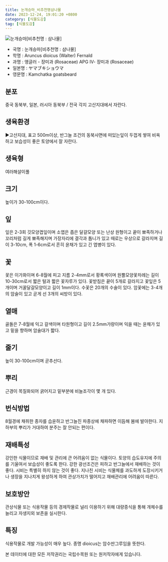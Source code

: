```yaml
---
title: 눈개승마_비추천명삼나물
date: 2023-12-24, 19:01:20 +0800
category: [식물도감]
tag: [식물도감]
---
```




![눈개승마[비추천명 : 삼나물]](http://www.nature.go.kr/fileUpload/plants/basic/Rosaceae/Aruncus/13305/1_th2.JPG)
- 국명 : 눈개승마[비추천명 : 삼나물]
- 학명 : Aruncus dioicus (Walter) Fernald
- 과명 : 앵글러 - 장미과 (Rosaceae) APG Ⅳ- 장미과 (Rosaceae)
- 일본명 : ヤマブキショウマ
- 영문명 : Kamchatka goatsbeard


## 분포
중국 동북부, 일본, 러시아 동북부 / 전국 각지 고산지대에서 자란다.
## 생육환경
▶고산지대, 표고 500m이상, 반그늘 조건의 동북사면에 떠있는잎이 두껍게 쌓여 비옥하고 보습성이 좋은 토양에서 잘 자란다.
## 생육형
여러해살이풀 
## 크기
높이가 30-100cm이다.
## 잎
잎은 2-3회 깃모양겹잎이며 소엽은 좁은 달걀모양 또는 난상 원형이고 끝이 뾰족하거나 꼬리처럼 길게 뾰족해지며 가장자리에 결각과 톱니가 있고 때로는 우상으로 갈라지며 길이 3-10cm, 폭 1-6cm로서 흔히 윤채가 있고 긴 엽병이 있다.
## 꽃
꽃은 이가화이며 6-8월에 피고 지름 2-4mm로서 황록색이며 원뿔모양꽃차례는 길이 10-30cm로서 짧은 털과 짧은 꽃자루가 있다. 꽃받침은 끝이 5개로 갈라지고 꽃잎은 5개이며 거꿀달걀모양이고 길이 1mm이다. 수꽃은 20개의 수술이 있다. 암꽃에는 3-4개의 암술이 있고 곧게 선 3개의 씨방이 있다.
## 열매
골돌은 7-8월에 익고 갈색이며 타원형이고 길이 2.5mm가량이며 익을 때는 윤채가 있고 밑을 향하며 암술대가 짧다.
## 줄기
높이 30-100cm이며 곧추선다.
## 뿌리
근경이 목질화되어 굵어지고 밑부분에 비늘조각이 몇 개 있다.
## 번식방법
8월경에 채취한 종자를 습윤하고 반그늘진 파종상에 채파하면 이듬해 봄에 발아한다. 지하부의 뿌리가 거대하여 분주는 잘 안되는 편이다.
## 재배특성
강인한 식물이므로 재배 및 관리에 큰 어려움이 없는 식물이다. 토양의 습도유지에 주의를 기울여서 보습성이 좋도록 한다. 강한 광선조건은 피하고 반그늘에서 재배하는 것이 좋다. 시비는 특별히 하지 않는 것이 좋다. 지나친 시비는 식물체를 과도하게 도장시키거나 생장을 지나치게 왕성하게 하여 관상가치가 떨어지고 재배관리에 어려움이 따른다.
## 보호방안
관상식물 또는 식용작물 등의 경제작물로 널리 이용하기 위해 대량증식을 통해 개체수를 늘리고 자생지외 보존을 실시한다.
## 특징
식용작물로 개발 가능성이 매우 높다.종명 dioicus는 암수딴그루임을 뜻한다.






본 데이터에 대한 모든 저작권리는 국립수목원 또는 원저작자에게 있습니다.

